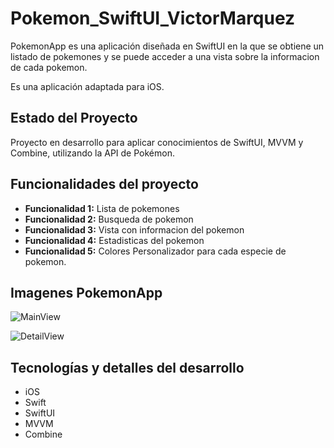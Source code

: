 # Pokemon_SwiftUI_VictorMarquez

PokemonApp es una aplicación diseñada en SwiftUI en la que se obtiene un listado de pokemones y se puede acceder a una vista sobre la informacion de cada pokemon. 

Es una aplicación  adaptada para iOS.

## Estado del Proyecto

Proyecto en desarrollo para aplicar conocimientos de SwiftUI, MVVM y Combine, utilizando la API de Pokémon.

## Funcionalidades del proyecto

- **Funcionalidad 1:**  Lista de pokemones
- **Funcionalidad 2:**  Busqueda de pokemon
- **Funcionalidad 3:**  Vista con informacion del pokemon
- **Funcionalidad 4:**  Estadisticas del pokemon
- **Funcionalidad 5:**  Colores Personalizador para cada especie de pokemon.

## Imagenes PokemonApp

![MainView](https://sqrevjfizglmjxxfuvxy.supabase.co/storage/v1/object/sign/Talhua/pokemon/Simulator%20Screenshot%20-%20iPhone%2015%20Pro%20-%202024-05-19%20at%2013.41.26.png?token=eyJhbGciOiJIUzI1NiIsInR5cCI6IkpXVCJ9.eyJ1cmwiOiJUYWxodWEvcG9rZW1vbi9TaW11bGF0b3IgU2NyZWVuc2hvdCAtIGlQaG9uZSAxNSBQcm8gLSAyMDI0LTA1LTE5IGF0IDEzLjQxLjI2LnBuZyIsImlhdCI6MTcxNjE0MDU2MSwiZXhwIjoxNzQ3Njc2NTYxfQ.vw8RCYerdKLfByWx41oXkHK7W5NIO4ZWTSRaFsp2h_Y&t=2024-05-19T17%3A42%3A37.386Z)

![DetailView](https://sqrevjfizglmjxxfuvxy.supabase.co/storage/v1/object/sign/Talhua/pokemon/Simulator%20Screenshot%20-%20iPhone%2015%20Pro%20-%202024-05-19%20at%2013.41.40.png?token=eyJhbGciOiJIUzI1NiIsInR5cCI6IkpXVCJ9.eyJ1cmwiOiJUYWxodWEvcG9rZW1vbi9TaW11bGF0b3IgU2NyZWVuc2hvdCAtIGlQaG9uZSAxNSBQcm8gLSAyMDI0LTA1LTE5IGF0IDEzLjQxLjQwLnBuZyIsImlhdCI6MTcxNjE0MDYzOSwiZXhwIjoxNzQ3Njc2NjM5fQ.kg8RMERQHpy3p3uEVxshiK0jRnk1mhI1mt6BJYYnW8U&t=2024-05-19T17%3A43%3A55.027Z)


## Tecnologías y detalles del desarrollo

- iOS
- Swift
- SwiftUI
- MVVM
- Combine



